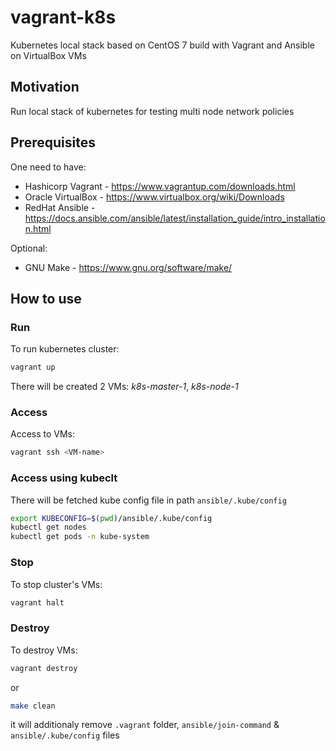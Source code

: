 # vagrant-k8s

Kubernetes local stack based on CentOS 7 build with Vagrant and Ansible on VirtualBox VMs

## Motivation

Run local stack of kubernetes for testing multi node network policies

## Prerequisites

One need to have:
* Hashicorp Vagrant - https://www.vagrantup.com/downloads.html
* Oracle VirtualBox - https://www.virtualbox.org/wiki/Downloads
* RedHat Ansible - https://docs.ansible.com/ansible/latest/installation_guide/intro_installation.html

Optional:
* GNU Make - https://www.gnu.org/software/make/

## How to use

### Run 
To run kubernetes cluster:

```bash
vagrant up
```

There will be created 2 VMs: *k8s-master-1*, *k8s-node-1*

### Access
Access to VMs:

```bash
vagrant ssh <VM-name>
```

### Access using kubeclt
There will be fetched kube config file in path `ansible/.kube/config`

```bash
export KUBECONFIG=$(pwd)/ansible/.kube/config
kubectl get nodes
kubectl get pods -n kube-system
```

### Stop
To stop cluster's VMs:

```bash
vagrant halt
```

### Destroy
To destroy VMs:

```bash
vagrant destroy
```

or 

```bash
make clean
```

it will additionaly remove `.vagrant` folder, `ansible/join-command` & `ansible/.kube/config` files




